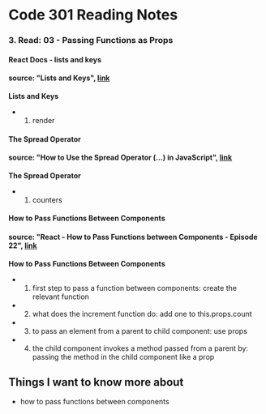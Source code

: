 # Code 301 Reading Notes 
### 3. Read: 03 - Passing Functions as Props 

####  React Docs - lists and keys 
####  source: "Lists and Keys",  [link](https://reactjs.org/docs/lists-and-keys.html)

**Lists and Keys**  
- 1. render 

####  The Spread Operator 
####  source:  "How to Use the Spread Operator (...) in JavaScript",  [link](https://medium.com/coding-at-dawn/how-to-use-the-spread-operator-in-javascript-b9e4a8b06fab)


**The Spread Operator**
- 1. counters

####  How to Pass Functions Between Components
####  source:  "React - How to Pass Functions between Components - Episode 22",  [link](https://www.youtube.com/watch?v=c05OL7XbwXU)


**How to Pass Functions Between Components**
- 1. first step to pass a function between components: create the relevant function
- 2. what does the increment function do: add one to this.props.count
- 3. to pass an element from a parent to child component: use props
- 4. the child component invokes a method passed from a parent by: passing the method in the child component like a prop 



## Things I want to know more about 
-  how to pass functions between components 